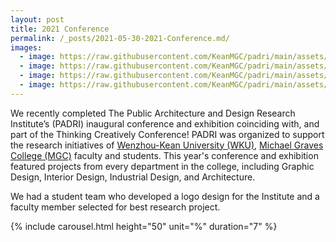 ```yaml
---
layout: post
title: 2021 Conference
permalink: /_posts/2021-05-30-2021-Conference.md/
images:
  - image: https://raw.githubusercontent.com/KeanMGC/padri/main/assets/IMG_20210522_104153.jpg
  - image: https://raw.githubusercontent.com/KeanMGC/padri/main/assets/IMG_20210522_132429.jpg
  - image: https://raw.githubusercontent.com/KeanMGC/padri/main/assets/IMG_20210522_135913.jpg
  - image: https://raw.githubusercontent.com/KeanMGC/padri/main/assets/IMG_20210522_141619.jpg
---
```


We recently completed The Public Architecture and Design Research Institute’s (PADRI) inaugural conference and exhibition coinciding with, and part of the Thinking Creatively Conference! PADRI was organized to support the research initiatives of [Wenzhou-Kean University (WKU)](wku.edu.cn), [Michael Graves College (MGC)](http://design.wku.edu.cn/) faculty and students. This year's conference and exhibition featured projects from every department in the college, including Graphic Design, Interior Design, Industrial Design, and Architecture.

We had a student team who developed a logo design for the Institute and a faculty member selected for best research project.


{% include carousel.html height="50" unit="%" duration="7" %}
